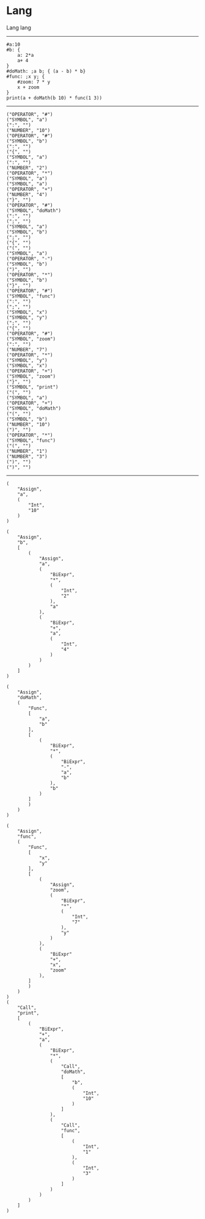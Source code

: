 # Lang
Lang lang

--------------------------------------------------

    #a:10
    #b: {
        a: 2*a
        a+ 4
    }
    #doMath: ;a b; { (a - b) * b}
    #func: ;x y; {
        #zoom: 7 * y
        x + zoom
    }
    print(a + doMath(b 10) * func(1 3))

--------------------------------------------------
    ("OPERATOR", "#")
    ("SYMBOL", "a")
    (":", "")
    ("NUMBER", "10")
    ("OPERATOR", "#")
    ("SYMBOL", "b")
    (":", "")
    ("{", "")
    ("SYMBOL", "a")
    (":", "")
    ("NUMBER", "2")
    ("OPERATOR", "*")
    ("SYMBOL", "a")
    ("SYMBOL", "a")
    ("OPERATOR", "+")
    ("NUMBER", "4")
    ("}", "")
    ("OPERATOR", "#")
    ("SYMBOL", "doMath")
    (":", "")
    (";", "")
    ("SYMBOL", "a")
    ("SYMBOL", "b")
    (";", "")
    ("{", "")
    ("(", "")
    ("SYMBOL", "a")
    ("OPERATOR", "-")
    ("SYMBOL", "b")
    (")", "")
    ("OPERATOR", "*")
    ("SYMBOL", "b")
    ("}", "")
    ("OPERATOR", "#")
    ("SYMBOL", "func")
    (":", "")
    (";", "")
    ("SYMBOL", "x")
    ("SYMBOL", "y")
    (";", "")
    ("{", "")
    ("OPERATOR", "#")
    ("SYMBOL", "zoom")
    (":", "")
    ("NUMBER", "7")
    ("OPERATOR", "*")
    ("SYMBOL", "y")
    ("SYMBOL", "x")
    ("OPERATOR", "+")
    ("SYMBOL", "zoom")
    ("}", "")
    ("SYMBOL", "print")
    ("(", "")
    ("SYMBOL", "a")
    ("OPERATOR", "+")
    ("SYMBOL", "doMath")
    ("(", "")
    ("SYMBOL", "b")
    ("NUMBER", "10")
    (")", "")
    ("OPERATOR", "*")
    ("SYMBOL", "func")
    ("(", "")
    ("NUMBER", "1")
    ("NUMBER", "3")
    (")", "")
    (")", "")
--------------------------------------------------

    (
        "Assign", 
        "a", 
        (
            "Int", 
            "10"
        )
    )

    (
        "Assign", 
        "b", 
        [
            (
                "Assign", 
                "a", 
                (
                    "BiExpr", 
                    "*", 
                    (
                        "Int", 
                        "2"
                    ), 
                    "a"
                ), 
                (
                    "BiExpr", 
                    "+", 
                    "a", 
                    (
                        "Int", 
                        "4"
                    )
                )
            )
        ]
    )

    (
        "Assign", 
        "doMath", 
        (
            "Func", 
            [
                "a", 
                "b"
            ], 
            [
                (
                    "BiExpr", 
                    "*", 
                    (
                        "BiExpr", 
                        "-", 
                        "a", 
                        "b"
                    ), 
                    "b"
                )
            ]
            )
        )
    )

    (
        "Assign", 
        "func", 
        (
            "Func", 
            [
                "x", 
                "y"
            ], 
            [
                (
                    "Assign", 
                    "zoom", 
                    (
                        "BiExpr", 
                        "*", 
                        (
                            "Int", 
                            "7"
                        ), 
                        "y"
                    )
                ), 
                (
                    "BiExpr"
                    "+", 
                    "x", 
                    "zoom"
                ), 
            ]
            )
        )
    )
    (
        "Call", 
        "print", 
        [
            (
                "BiExpr", 
                "+", 
                "a", 
                (
                    "BiExpr", 
                    "*", 
                    (
                        "Call", 
                        "doMath", 
                        [
                            "b", 
                            (
                                "Int", 
                                "10"
                            )
                        ]
                    ), 
                    (
                        "Call", 
                        "func", 
                        [
                            (
                                "Int", 
                                "1"
                            ), 
                            (
                                "Int", 
                                "3"
                            )
                        ]
                    )
                )
            )
        ]
    )
